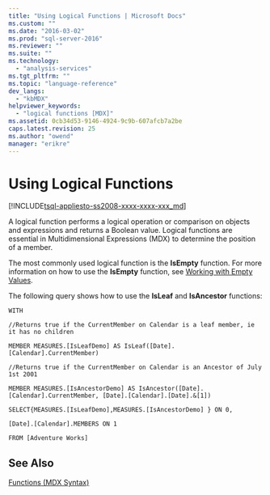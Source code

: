 ```yaml
---
title: "Using Logical Functions | Microsoft Docs"
ms.custom: ""
ms.date: "2016-03-02"
ms.prod: "sql-server-2016"
ms.reviewer: ""
ms.suite: ""
ms.technology: 
  - "analysis-services"
ms.tgt_pltfrm: ""
ms.topic: "language-reference"
dev_langs: 
  - "kbMDX"
helpviewer_keywords: 
  - "logical functions [MDX]"
ms.assetid: 0cb34d53-9146-4924-9c9b-607afcb7a2be
caps.latest.revision: 25
ms.author: "owend"
manager: "erikre"
---
```

# Using Logical Functions
[!INCLUDE[tsql-appliesto-ss2008-xxxx-xxxx-xxx_md](../a9retired/includes/tsql-appliesto-ss2008-xxxx-xxxx-xxx-md.md)]

  A logical function performs a logical operation or comparison on objects and expressions and returns a Boolean value. Logical functions are essential in Multidimensional Expressions (MDX) to determine the position of a member.  
  
 The most commonly used logical function is the **IsEmpty** function. For more information on how to use the **IsEmpty** function, see [Working with Empty Values](../mdx/working-with-empty-values.md).  
  
 The following query shows how to use the **IsLeaf** and **IsAncestor** functions:  
  
 `WITH`  
  
 `//Returns true if the CurrentMember on Calendar is a leaf member, ie it has no children`  
  
 `MEMBER MEASURES.[IsLeafDemo] AS IsLeaf([Date].[Calendar].CurrentMember)`  
  
 `//Returns true if the CurrentMember on Calendar is an Ancestor of July 1st 2001`  
  
 `MEMBER MEASURES.[IsAncestorDemo] AS IsAncestor([Date].[Calendar].CurrentMember, [Date].[Calendar].[Date].&[1])`  
  
 `SELECT{MEASURES.[IsLeafDemo],MEASURES.[IsAncestorDemo] } ON 0,`  
  
 `[Date].[Calendar].MEMBERS ON 1`  
  
 `FROM [Adventure Works]`  
  
## See Also  
 [Functions &#40;MDX Syntax&#41;](../mdx/functions-mdx-syntax.md)  
  
  